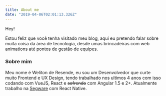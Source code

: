 ```yaml
---
title: About me
date: "2019-04-06T02:01:13.326Z"
---
```


Hey!

Estou feliz que você tenha visitado meu blog, aqui eu pretendo falar sobre muita coisa da área de tecnologia, desde umas brincadeiras com web animations até pontos de gestão de equipes.

### Sobre mim 

Meu nome é Weliton de Resende, eu sou um Desenvolvedor que curte muito  Frontend e UX Design, tendo trabalhado nos ultimos 4 anos com isso  codando com VueJS, React e ~~sofrendo~~ com Angular 1.5 e 2+. 
Atualmente trabalho na [Segware](segware.com.br) com React Native.


